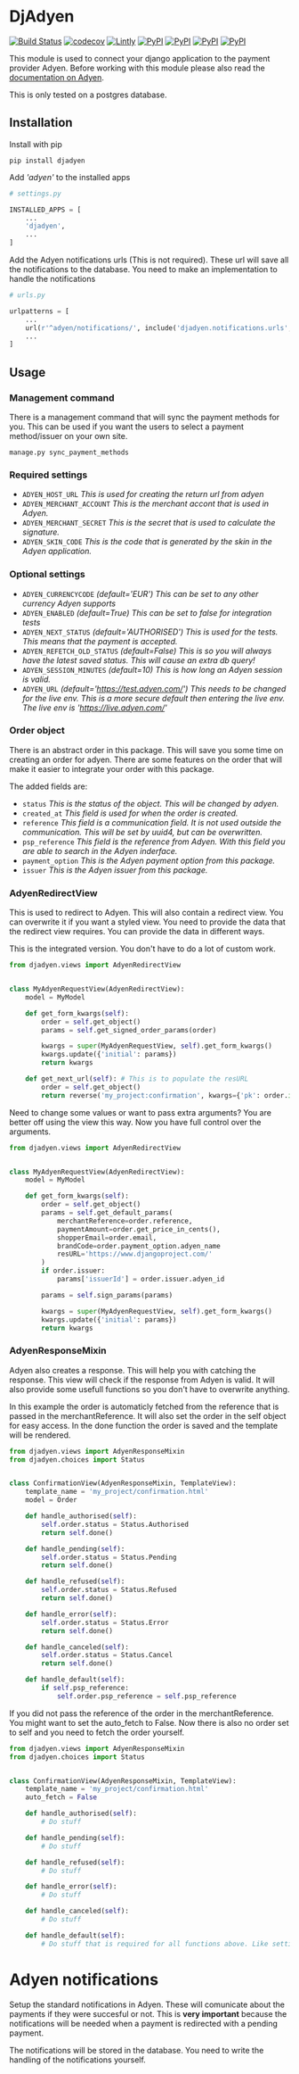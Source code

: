 # DjAdyen

[![Build Status](https://travis-ci.org/maykinmedia/djadyen.svg?branch=master)](https://travis-ci.org/maykinmedia/djadyen)
[![codecov](https://codecov.io/gh/maykinmedia/djadyen/branch/master/graph/badge.svg)](https://codecov.io/gh/maykinmedia/djadyen)
[![Lintly](https://lintly.com/gh/maykinmedia/djadyen/badge.svg)](https://lintly.com/gh/maykinmedia/djadyen/)
[![PyPI](https://img.shields.io/pypi/dm/Django.svg)](https://pypi.python.org/pypi/djadyen/)
[![PyPI](https://img.shields.io/pypi/v/nine.svg)]([![PyPI](https://img.shields.io/pypi/dm/Django.svg)](https://pypi.python.org/pypi/djadyen/))
[![PyPI](https://img.shields.io/pypi/pyversions/Django.svg)]([![PyPI](https://img.shields.io/pypi/v/nine.svg)]([![PyPI](https://img.shields.io/pypi/dm/Django.svg)](https://pypi.python.org/pypi/djadyen/)))
[![PyPI](https://img.shields.io/pypi/l/Django.svg)]([![PyPI](https://img.shields.io/pypi/pyversions/Django.svg)]([![PyPI](https://img.shields.io/pypi/v/nine.svg)]([![PyPI](https://img.shields.io/pypi/dm/Django.svg)](https://pypi.python.org/pypi/djadyen/))))

This module is used to connect your django application to the payment provider Adyen.
Before working with this module please also read the [documentation on Adyen](https://docs.adyen.com/developers/hpp-manual).

This is only tested on a postgres database.

## Installation

Install with pip
```shell
pip install djadyen
```

Add *'adyen'* to the installed apps
```python
# settings.py

INSTALLED_APPS = [
    ...
    'djadyen',
    ...
]
```

Add the Adyen notifications urls (This is not required). These url will save all the notifications to the database. You need to make an implementation to handle the notifications
```python
# urls.py

urlpatterns = [
    ...
    url(r'^adyen/notifications/', include('djadyen.notifications.urls', namespace='adyen-notifications')),
    ...
]
```

## Usage

### Management command
There is a management command that will sync the payment methods for you. This can be used if you want the users to select a payment method/issuer on your own site.

`manage.py sync_payment_methods`

### Required settings
- `ADYEN_HOST_URL` *This is used for creating the return url from adyen*
- `ADYEN_MERCHANT_ACCOUNT` *This is the merchant accont that is used in Adyen.*
- `ADYEN_MERCHANT_SECRET` *This is the secret that is used to calculate the signature.*
- `ADYEN_SKIN_CODE` *This is the code that is generated by the skin in the Adyen application.*

### Optional settings
- `ADYEN_CURRENCYCODE` *(default='EUR') This can be set to any other currency Adyen supports*
- `ADYEN_ENABLED` *(default=True) This can be set to false for integration tests*
- `ADYEN_NEXT_STATUS` *(default='AUTHORISED') This is used for the tests. This means that the payment is accepted.*
- `ADYEN_REFETCH_OLD_STATUS` *(default=False) This is so you will always have the latest saved status. This will cause an extra db query!*
- `ADYEN_SESSION_MINUTES` *(default=10) This is how long an Adyen session is valid.*
- `ADYEN_URL` *(default='https://test.adyen.com/') This needs to be changed for the live env. This is a more secure default then entering the live env. The live env is 'https://live.adyen.com/'*

### Order object
There is an abstract order in this package. This will save you some time on creating an order for adyen.
There are some features on the order that will make it easier to integrate your order with this package.


The added fields are:

- `status` *This is the status of the object. This will be changed by adyen.*
- `created_at` *This field is used for when the order is created.*
- `reference` *This field is a communication field. It is not used outside the communication. This will be set by uuid4, but can be overwritten.*
- `psp_reference` *This field is the reference from Adyen. With this field you are able to search in the Adyen inderface.*
- `payment_option` *This is the Adyen payment option from this package.*
- `issuer` *This is the Adyen issuer from this package.*

### AdyenRedirectView
This is used to redirect to Adyen. This will also contain a redirect view. You can overwrite it if you want a styled view.
You need to provide the data that the redirect view requires. You can provide the data in different ways.

This is the integrated version. You don't have to do a lot of custom work.
```python
from djadyen.views import AdyenRedirectView


class MyAdyenRequestView(AdyenRedirectView):
    model = MyModel

    def get_form_kwargs(self):
        order = self.get_object()
        params = self.get_signed_order_params(order)

        kwargs = super(MyAdyenRequestView, self).get_form_kwargs()
        kwargs.update({'initial': params})
        return kwargs

    def get_next_url(self): # This is to populate the resURL
        order = self.get_object()
        return reverse('my_project:confirmation', kwargs={'pk': order.id})
```

Need to change some values or want to pass extra arguments? You are better off using the view this way.
Now you have full control over the arguments.
```python
from djadyen.views import AdyenRedirectView


class MyAdyenRequestView(AdyenRedirectView):
    model = MyModel

    def get_form_kwargs(self):
        order = self.get_object()
        params = self.get_default_params(
            merchantReference=order.reference,
            paymentAmount=order.get_price_in_cents(),
            shopperEmail=order.email,
            brandCode=order.payment_option.adyen_name
            resURL='https://www.djangoproject.com/'
        )
        if order.issuer:
            params['issuerId'] = order.issuer.adyen_id

        params = self.sign_params(params)

        kwargs = super(MyAdyenRequestView, self).get_form_kwargs()
        kwargs.update({'initial': params})
        return kwargs
```

### AdyenResponseMixin
Adyen also creates a response. This will help you with catching the response. This view will check if
the response from Adyen is valid. It will also provide some usefull functions so you don't have to overwrite
anything.

In this example the order is automaticly fetched from the reference that is passed in the merchantReference.
It will also set the order in the self object for easy access. In the done function the order is saved
and the template will be rendered.
```python
from djadyen.views import AdyenResponseMixin
from djadyen.choices import Status


class ConfirmationView(AdyenResponseMixin, TemplateView):
    template_name = 'my_project/confirmation.html'
    model = Order

    def handle_authorised(self):
        self.order.status = Status.Authorised
        return self.done()

    def handle_pending(self):
        self.order.status = Status.Pending
        return self.done()

    def handle_refused(self):
        self.order.status = Status.Refused
        return self.done()

    def handle_error(self):
        self.order.status = Status.Error
        return self.done()

    def handle_canceled(self):
        self.order.status = Status.Cancel
        return self.done()

    def handle_default(self):
        if self.psp_reference:
            self.order.psp_reference = self.psp_reference
```

If you did not pass the reference of the order in the merchantReference. You might want to set the auto_fetch to False.
Now there is also no order set to self and you need to fetch the order yourself.
```python
from djadyen.views import AdyenResponseMixin
from djadyen.choices import Status


class ConfirmationView(AdyenResponseMixin, TemplateView):
    template_name = 'my_project/confirmation.html'
    auto_fetch = False

    def handle_authorised(self):
        # Do stuff

    def handle_pending(self):
        # Do stuff

    def handle_refused(self):
        # Do stuff

    def handle_error(self):
        # Do stuff

    def handle_canceled(self):
        # Do stuff

    def handle_default(self):
        # Do stuff that is required for all functions above. Like settings the psp_reference
```

# Adyen notifications

Setup the standard notifications in Adyen. These will comunicate about the payments if they were succesful or not.
This is **very important** because the notifications will be needed when a payment is redirected with a pending payment.

The notifications will be stored in the database. You need to write the handling of the notifications yourself.

